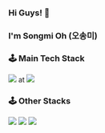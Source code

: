 ### Hi Guys! 👋

### I'm Songmi Oh (오송미)

### 🕹 Main Tech Stack

<img src="https://img.shields.io/badge/Swift-FA7343?style=flat-square&logo=Swift&logoColor=white"/> at <img src="https://img.shields.io/badge/Xcode-147EFB?style=flat-square&logo=Xcode&logoColor=white"/>

### 🕹 Other Stacks

<img src="https://img.shields.io/badge/Python-3776AB?style=flat-square&logo=Python&logoColor=white"/> <img src="https://img.shields.io/badge/HTML-E34F26?style=flat-square&logo=HTML5&logoColor=white"/> <img src="https://img.shields.io/badge/CSS-1572B6?style=flat-square&logo=CSS3&logoColor=white"/> 
